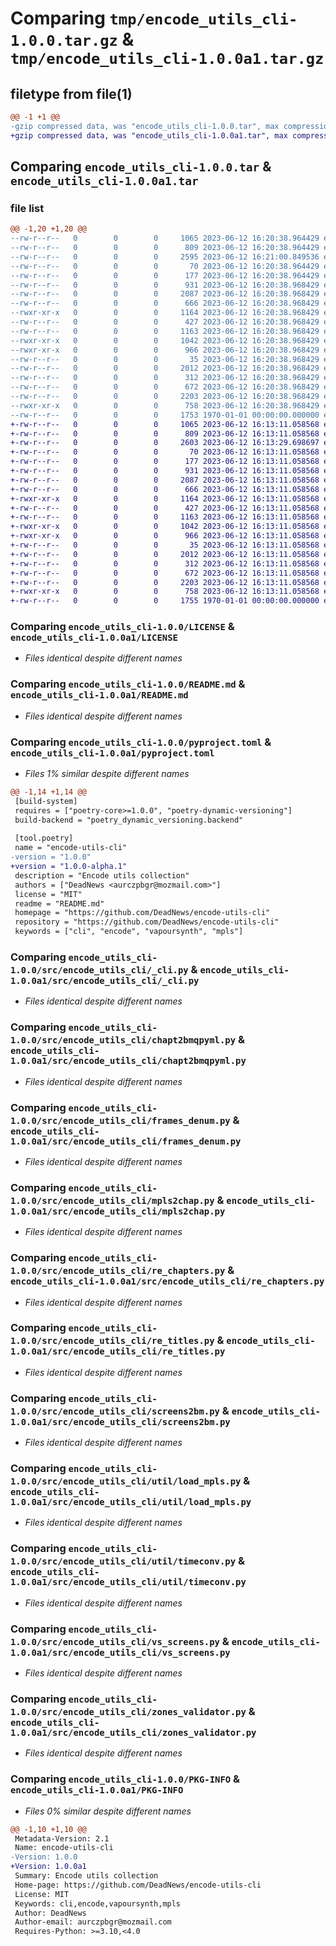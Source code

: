 # Comparing `tmp/encode_utils_cli-1.0.0.tar.gz` & `tmp/encode_utils_cli-1.0.0a1.tar.gz`

## filetype from file(1)

```diff
@@ -1 +1 @@
-gzip compressed data, was "encode_utils_cli-1.0.0.tar", max compression
+gzip compressed data, was "encode_utils_cli-1.0.0a1.tar", max compression
```

## Comparing `encode_utils_cli-1.0.0.tar` & `encode_utils_cli-1.0.0a1.tar`

### file list

```diff
@@ -1,20 +1,20 @@
--rw-r--r--   0        0        0     1065 2023-06-12 16:20:38.964429 encode_utils_cli-1.0.0/LICENSE
--rw-r--r--   0        0        0      809 2023-06-12 16:20:38.964429 encode_utils_cli-1.0.0/README.md
--rw-r--r--   0        0        0     2595 2023-06-12 16:21:00.849536 encode_utils_cli-1.0.0/pyproject.toml
--rw-r--r--   0        0        0       70 2023-06-12 16:20:38.964429 encode_utils_cli-1.0.0/src/encode_utils_cli/__init__.py
--rw-r--r--   0        0        0      177 2023-06-12 16:20:38.964429 encode_utils_cli-1.0.0/src/encode_utils_cli/__main__.py
--rw-r--r--   0        0        0      931 2023-06-12 16:20:38.968429 encode_utils_cli-1.0.0/src/encode_utils_cli/_cli.py
--rw-r--r--   0        0        0     2087 2023-06-12 16:20:38.968429 encode_utils_cli-1.0.0/src/encode_utils_cli/chapt2bmqpyml.py
--rw-r--r--   0        0        0      666 2023-06-12 16:20:38.968429 encode_utils_cli-1.0.0/src/encode_utils_cli/frames_denum.py
--rwxr-xr-x   0        0        0     1164 2023-06-12 16:20:38.968429 encode_utils_cli-1.0.0/src/encode_utils_cli/mpls2chap.py
--rw-r--r--   0        0        0      427 2023-06-12 16:20:38.968429 encode_utils_cli-1.0.0/src/encode_utils_cli/num_frames.py
--rw-r--r--   0        0        0     1163 2023-06-12 16:20:38.968429 encode_utils_cli-1.0.0/src/encode_utils_cli/re_chapters.py
--rwxr-xr-x   0        0        0     1042 2023-06-12 16:20:38.968429 encode_utils_cli-1.0.0/src/encode_utils_cli/re_titles.py
--rwxr-xr-x   0        0        0      966 2023-06-12 16:20:38.968429 encode_utils_cli-1.0.0/src/encode_utils_cli/screens2bm.py
--rw-r--r--   0        0        0       35 2023-06-12 16:20:38.968429 encode_utils_cli-1.0.0/src/encode_utils_cli/util/__init__.py
--rw-r--r--   0        0        0     2012 2023-06-12 16:20:38.968429 encode_utils_cli-1.0.0/src/encode_utils_cli/util/load_mpls.py
--rw-r--r--   0        0        0      312 2023-06-12 16:20:38.968429 encode_utils_cli-1.0.0/src/encode_utils_cli/util/source.py
--rw-r--r--   0        0        0      672 2023-06-12 16:20:38.968429 encode_utils_cli-1.0.0/src/encode_utils_cli/util/timeconv.py
--rw-r--r--   0        0        0     2203 2023-06-12 16:20:38.968429 encode_utils_cli-1.0.0/src/encode_utils_cli/vs_screens.py
--rwxr-xr-x   0        0        0      758 2023-06-12 16:20:38.968429 encode_utils_cli-1.0.0/src/encode_utils_cli/zones_validator.py
--rw-r--r--   0        0        0     1753 1970-01-01 00:00:00.000000 encode_utils_cli-1.0.0/PKG-INFO
+-rw-r--r--   0        0        0     1065 2023-06-12 16:13:11.058568 encode_utils_cli-1.0.0a1/LICENSE
+-rw-r--r--   0        0        0      809 2023-06-12 16:13:11.058568 encode_utils_cli-1.0.0a1/README.md
+-rw-r--r--   0        0        0     2603 2023-06-12 16:13:29.698697 encode_utils_cli-1.0.0a1/pyproject.toml
+-rw-r--r--   0        0        0       70 2023-06-12 16:13:11.058568 encode_utils_cli-1.0.0a1/src/encode_utils_cli/__init__.py
+-rw-r--r--   0        0        0      177 2023-06-12 16:13:11.058568 encode_utils_cli-1.0.0a1/src/encode_utils_cli/__main__.py
+-rw-r--r--   0        0        0      931 2023-06-12 16:13:11.058568 encode_utils_cli-1.0.0a1/src/encode_utils_cli/_cli.py
+-rw-r--r--   0        0        0     2087 2023-06-12 16:13:11.058568 encode_utils_cli-1.0.0a1/src/encode_utils_cli/chapt2bmqpyml.py
+-rw-r--r--   0        0        0      666 2023-06-12 16:13:11.058568 encode_utils_cli-1.0.0a1/src/encode_utils_cli/frames_denum.py
+-rwxr-xr-x   0        0        0     1164 2023-06-12 16:13:11.058568 encode_utils_cli-1.0.0a1/src/encode_utils_cli/mpls2chap.py
+-rw-r--r--   0        0        0      427 2023-06-12 16:13:11.058568 encode_utils_cli-1.0.0a1/src/encode_utils_cli/num_frames.py
+-rw-r--r--   0        0        0     1163 2023-06-12 16:13:11.058568 encode_utils_cli-1.0.0a1/src/encode_utils_cli/re_chapters.py
+-rwxr-xr-x   0        0        0     1042 2023-06-12 16:13:11.058568 encode_utils_cli-1.0.0a1/src/encode_utils_cli/re_titles.py
+-rwxr-xr-x   0        0        0      966 2023-06-12 16:13:11.058568 encode_utils_cli-1.0.0a1/src/encode_utils_cli/screens2bm.py
+-rw-r--r--   0        0        0       35 2023-06-12 16:13:11.058568 encode_utils_cli-1.0.0a1/src/encode_utils_cli/util/__init__.py
+-rw-r--r--   0        0        0     2012 2023-06-12 16:13:11.058568 encode_utils_cli-1.0.0a1/src/encode_utils_cli/util/load_mpls.py
+-rw-r--r--   0        0        0      312 2023-06-12 16:13:11.058568 encode_utils_cli-1.0.0a1/src/encode_utils_cli/util/source.py
+-rw-r--r--   0        0        0      672 2023-06-12 16:13:11.058568 encode_utils_cli-1.0.0a1/src/encode_utils_cli/util/timeconv.py
+-rw-r--r--   0        0        0     2203 2023-06-12 16:13:11.058568 encode_utils_cli-1.0.0a1/src/encode_utils_cli/vs_screens.py
+-rwxr-xr-x   0        0        0      758 2023-06-12 16:13:11.058568 encode_utils_cli-1.0.0a1/src/encode_utils_cli/zones_validator.py
+-rw-r--r--   0        0        0     1755 1970-01-01 00:00:00.000000 encode_utils_cli-1.0.0a1/PKG-INFO
```

### Comparing `encode_utils_cli-1.0.0/LICENSE` & `encode_utils_cli-1.0.0a1/LICENSE`

 * *Files identical despite different names*

### Comparing `encode_utils_cli-1.0.0/README.md` & `encode_utils_cli-1.0.0a1/README.md`

 * *Files identical despite different names*

### Comparing `encode_utils_cli-1.0.0/pyproject.toml` & `encode_utils_cli-1.0.0a1/pyproject.toml`

 * *Files 1% similar despite different names*

```diff
@@ -1,14 +1,14 @@
 [build-system]
 requires = ["poetry-core>=1.0.0", "poetry-dynamic-versioning"]
 build-backend = "poetry_dynamic_versioning.backend"
 
 [tool.poetry]
 name = "encode-utils-cli"
-version = "1.0.0"
+version = "1.0.0-alpha.1"
 description = "Encode utils collection"
 authors = ["DeadNews <aurczpbgr@mozmail.com>"]
 license = "MIT"
 readme = "README.md"
 homepage = "https://github.com/DeadNews/encode-utils-cli"
 repository = "https://github.com/DeadNews/encode-utils-cli"
 keywords = ["cli", "encode", "vapoursynth", "mpls"]
```

### Comparing `encode_utils_cli-1.0.0/src/encode_utils_cli/_cli.py` & `encode_utils_cli-1.0.0a1/src/encode_utils_cli/_cli.py`

 * *Files identical despite different names*

### Comparing `encode_utils_cli-1.0.0/src/encode_utils_cli/chapt2bmqpyml.py` & `encode_utils_cli-1.0.0a1/src/encode_utils_cli/chapt2bmqpyml.py`

 * *Files identical despite different names*

### Comparing `encode_utils_cli-1.0.0/src/encode_utils_cli/frames_denum.py` & `encode_utils_cli-1.0.0a1/src/encode_utils_cli/frames_denum.py`

 * *Files identical despite different names*

### Comparing `encode_utils_cli-1.0.0/src/encode_utils_cli/mpls2chap.py` & `encode_utils_cli-1.0.0a1/src/encode_utils_cli/mpls2chap.py`

 * *Files identical despite different names*

### Comparing `encode_utils_cli-1.0.0/src/encode_utils_cli/re_chapters.py` & `encode_utils_cli-1.0.0a1/src/encode_utils_cli/re_chapters.py`

 * *Files identical despite different names*

### Comparing `encode_utils_cli-1.0.0/src/encode_utils_cli/re_titles.py` & `encode_utils_cli-1.0.0a1/src/encode_utils_cli/re_titles.py`

 * *Files identical despite different names*

### Comparing `encode_utils_cli-1.0.0/src/encode_utils_cli/screens2bm.py` & `encode_utils_cli-1.0.0a1/src/encode_utils_cli/screens2bm.py`

 * *Files identical despite different names*

### Comparing `encode_utils_cli-1.0.0/src/encode_utils_cli/util/load_mpls.py` & `encode_utils_cli-1.0.0a1/src/encode_utils_cli/util/load_mpls.py`

 * *Files identical despite different names*

### Comparing `encode_utils_cli-1.0.0/src/encode_utils_cli/util/timeconv.py` & `encode_utils_cli-1.0.0a1/src/encode_utils_cli/util/timeconv.py`

 * *Files identical despite different names*

### Comparing `encode_utils_cli-1.0.0/src/encode_utils_cli/vs_screens.py` & `encode_utils_cli-1.0.0a1/src/encode_utils_cli/vs_screens.py`

 * *Files identical despite different names*

### Comparing `encode_utils_cli-1.0.0/src/encode_utils_cli/zones_validator.py` & `encode_utils_cli-1.0.0a1/src/encode_utils_cli/zones_validator.py`

 * *Files identical despite different names*

### Comparing `encode_utils_cli-1.0.0/PKG-INFO` & `encode_utils_cli-1.0.0a1/PKG-INFO`

 * *Files 0% similar despite different names*

```diff
@@ -1,10 +1,10 @@
 Metadata-Version: 2.1
 Name: encode-utils-cli
-Version: 1.0.0
+Version: 1.0.0a1
 Summary: Encode utils collection
 Home-page: https://github.com/DeadNews/encode-utils-cli
 License: MIT
 Keywords: cli,encode,vapoursynth,mpls
 Author: DeadNews
 Author-email: aurczpbgr@mozmail.com
 Requires-Python: >=3.10,<4.0
```

